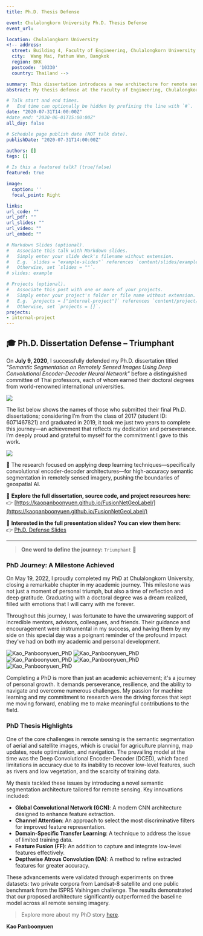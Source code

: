 ```yaml
---
title: Ph.D. Thesis Defense

event: Chulalongkorn University Ph.D. Thesis Defense
event_url: 

location: Chulalongkorn University
<!-- address:
  street: Building 4, Faculty of Engineering, Chulalongkorn University
  city:  Wang Mai, Pathum Wan, Bangkok
  region: BKK
  postcode: '10330'
  country: Thailand -->

summary: This dissertation introduces a new architecture for remote sensing, featuring Global Convolutional Network (GCN), channel attention, domain-specific transfer learning, Feature Fusion (FF), and Depthwise Atrous Convolution (DA). Tests on Landsat-8 and ISPRS Vaihingen datasets show that this model significantly outperforms the baseline.
abstract: My thesis defense at the Faculty of Engineering, Chulalongkorn University. This dissertation introduces a new architecture for remote sensing, featuring Global Convolutional Network (GCN), channel attention, domain-specific transfer learning, Feature Fusion (FF), and Depthwise Atrous Convolution (DA). Tests on Landsat-8 and ISPRS Vaihingen datasets show that this model significantly outperforms the baseline.

# Talk start and end times.
#   End time can optionally be hidden by prefixing the line with `#`.
date: "2020-07-31T14:00:00Z"
#date_end: "2030-06-01T15:00:00Z"
all_day: false

# Schedule page publish date (NOT talk date).
publishDate: "2020-07-31T14:00:00Z"

authors: []
tags: []

# Is this a featured talk? (true/false)
featured: true

image:
  caption: ''
  focal_point: Right

links:
url_code: ""
url_pdf: ""
url_slides: ""
url_video: ""
url_embed: ""

# Markdown Slides (optional).
#   Associate this talk with Markdown slides.
#   Simply enter your slide deck's filename without extension.
#   E.g. `slides = "example-slides"` references `content/slides/example-slides.md`.
#   Otherwise, set `slides = ""`.
# slides: example

# Projects (optional).
#   Associate this post with one or more of your projects.
#   Simply enter your project's folder or file name without extension.
#   E.g. `projects = ["internal-project"]` references `content/project/deep-learning/index.md`.
#   Otherwise, set `projects = []`.
projects:
- internal-project
---
```


## 🎓 Ph.D. Dissertation Defense – Triumphant

On **July 9, 2020**, I successfully defended my Ph.D. dissertation titled *"Semantic Segmentation on Remotely Sensed Images Using Deep Convolutional Encoder-Decoder Neural Network"* before a distinguished committee of Thai professors, each of whom earned their doctoral degrees from world-renowned international universities.

![](panboonyuen_phd_defense_day_01.png)

The list below shows the names of those who submitted their final Ph.D. dissertations; considering I’m from the class of 2017 (student ID: 6071467821) and graduated in 2019, it took me just two years to complete this journey—an achievement that reflects my dedication and perseverance. I’m deeply proud and grateful to myself for the commitment I gave to this work.

![](panboonyuen_phd_defense_day_02.png)

🧠 The research focused on applying deep learning techniques—specifically convolutional encoder-decoder architectures—for high-accuracy semantic segmentation in remotely sensed imagery, pushing the boundaries of geospatial AI.

🔗 **Explore the full dissertation, source code, and project resources here:**  
👉 [https://kaopanboonyuen.github.io/FusionNetGeoLabel/](https://kaopanboonyuen.github.io/FusionNetGeoLabel/)

🔗 **Interested in the full presentation slides? You can view them here:**  
👉 [Ph.D. Defense Slides](https://kaopanboonyuen.github.io/files/panboonyuen_phd_defense_2020.pdf)

---

> **One word to define the journey:** `Triumphant` 🚀

### PhD Journey: A Milestone Achieved

On May 19, 2022, I proudly completed my PhD at Chulalongkorn University, closing a remarkable chapter in my academic journey. This milestone was not just a moment of personal triumph, but also a time of reflection and deep gratitude. Graduating with a doctoral degree was a dream realized, filled with emotions that I will carry with me forever.

Throughout this journey, I was fortunate to have the unwavering support of incredible mentors, advisors, colleagues, and friends. Their guidance and encouragement were instrumental in my success, and having them by my side on this special day was a poignant reminder of the profound impact they've had on both my academic and personal development.

![Kao_Panboonyuen_PhD](kaophd_002.png)
![Kao_Panboonyuen_PhD](kaophd_001.png)
![Kao_Panboonyuen_PhD](kaophd_003.png)
![Kao_Panboonyuen_PhD](kaophd_004.png)
![Kao_Panboonyuen_PhD](kaophd_005.png)
<!-- {{< youtube a-oWa2CS8jg >}} -->

Completing a PhD is more than just an academic achievement; it's a journey of personal growth. It demands perseverance, resilience, and the ability to navigate and overcome numerous challenges. My passion for machine learning and my commitment to research were the driving forces that kept me moving forward, enabling me to make meaningful contributions to the field.

### PhD Thesis Highlights

One of the core challenges in remote sensing is the semantic segmentation of aerial and satellite images, which is crucial for agriculture planning, map updates, route optimization, and navigation. The prevailing model at the time was the Deep Convolutional Encoder-Decoder (DCED), which faced limitations in accuracy due to its inability to recover low-level features, such as rivers and low vegetation, and the scarcity of training data.

My thesis tackled these issues by introducing a novel semantic segmentation architecture tailored for remote sensing. Key innovations included:

- **Global Convolutional Network (GCN)**: A modern CNN architecture designed to enhance feature extraction.
- **Channel Attention**: An approach to select the most discriminative filters for improved feature representation.
- **Domain-Specific Transfer Learning**: A technique to address the issue of limited training data.
- **Feature Fusion (FF)**: An addition to capture and integrate low-level features effectively.
- **Depthwise Atrous Convolution (DA)**: A method to refine extracted features for greater accuracy.

These advancements were validated through experiments on three datasets: two private corpora from Landsat-8 satellite and one public benchmark from the ISPRS Vaihingen challenge. The results demonstrated that our proposed architecture significantly outperformed the baseline model across all remote sensing imagery.

> Explore more about my PhD story [here](https://kaopanboonyuen.wordpress.com/2022/05/23/the-phd-journey/).

**Kao Panboonyuen**